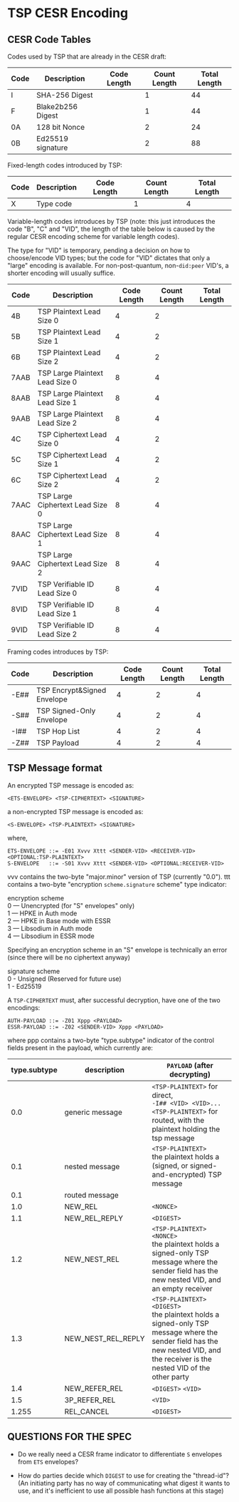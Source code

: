 TSP CESR Encoding
=================

CESR Code Tables
----------------
Codes used by TSP that are already in the CESR draft:

| Code | Description        | Code Length | Count Length | Total Length |
|------|--------------------|-------------|--------------|--------------|
| I    | SHA-256 Digest     |             | 1            | 44           |
| F    | Blake2b256 Digest	|             | 1            | 44           |
| 0A   | 128 bit Nonce      |             | 2            | 24           |
| 0B   | Ed25519 signature	|             | 2            | 88           |

Fixed-length codes introduced by TSP:

| Code | Description | Code Length | Count Length | Total Length |
|------|-------------|-------------|--------------|--------------|
| X    | Type code   |             | 1            | 4            |

Variable-length codes introduces by TSP (note: this just introduces the code "B", "C" and "VID", the length of the table
below is caused by the regular CESR encoding scheme for variable length codes).

The type for "VID" is temporary, pending a decision on how to choose/encode VID types; but the code for "VID" dictates
that only a "large" encoding is available. For non-post-quantum, non-`did:peer` VID's, a shorter encoding will usually
suffice.

| Code | Description                      | Code Length | Count Length | Total Length |
|------|----------------------------------|-------------|--------------|--------------|
| 4B   | TSP Plaintext Lead Size 0        | 4           | 2            |              |
| 5B   | TSP Plaintext Lead Size 1        | 4           | 2            |              |
| 6B   | TSP Plaintext Lead Size 2        | 4           | 2            |              |
| 7AAB | TSP Large Plaintext Lead Size 0  | 8           | 4            |              |
| 8AAB | TSP Large Plaintext Lead Size 1  | 8           | 4            |              |
| 9AAB | TSP Large Plaintext Lead Size 2  | 8           | 4            |              |
| 4C   | TSP Ciphertext Lead Size 0       | 4           | 2            |              |
| 5C   | TSP Ciphertext Lead Size 1       | 4           | 2            |              |
| 6C   | TSP Ciphertext Lead Size 2       | 4           | 2            |              |
| 7AAC | TSP Large Ciphertext Lead Size 0 | 8           | 4            |              |
| 8AAC | TSP Large Ciphertext Lead Size 1 | 8           | 4            |              |
| 9AAC | TSP Large Ciphertext Lead Size 2 | 8           | 4            |              |
| 7VID | TSP Verifiable ID Lead Size 0    | 8           | 4            |              |
| 8VID | TSP Verifiable ID Lead Size 1    | 8           | 4            |              |
| 9VID | TSP Verifiable ID Lead Size 2    | 8           | 4            |              |

Framing codes introduces by TSP:

| Code | Description                 | Code Length | Count Length | Total Length |
|------|-----------------------------|-------------|--------------|--------------|
| -E## | TSP Encrypt&Signed Envelope | 4           | 2            | 4            |
| -S## | TSP Signed-Only Envelope    | 4           | 2            | 4            |
| -I## | TSP Hop List                | 4           | 2            | 4            |
| -Z## | TSP Payload                 | 4           | 2            | 4            |

TSP Message format
------------------
An encrypted TSP message is encoded as:

	<ETS-ENVELOPE> <TSP-CIPHERTEXT> <SIGNATURE> 

a non-encrypted TSP message is encoded as:

    <S-ENVELOPE> <TSP-PLAINTEXT> <SIGNATURE>

where,

    ETS-ENVELOPE ::= -E01 Xvvv Xttt <SENDER-VID> <RECEIVER-VID> <OPTIONAL:TSP-PLAINTEXT>
    S-ENVELOPE   ::= -S01 Xvvv Xttt <SENDER-VID> <OPTIONAL:RECEIVER-VID>

vvv contains the two-byte "major.minor" version of TSP (currently "0.0").
ttt contains a two-byte "encryption `scheme.signature` scheme" type indicator:

encryption scheme\
0 — Unencrypted (for "S" envelopes" only)\
1 — HPKE in Auth mode\
2 — HPKE in Base mode with ESSR\
3 — Libsodium in Auth mode\
4 — Libsodium in ESSR mode

Specifying an encryption scheme in an "S" envelope is technically an error (since there will be no ciphertext anyway)

signature scheme\
0 - Unsigned (Reserved for future use)\
1 - Ed25519

A `TSP-CIPHERTEXT` must, after successful decryption, have one of the two encodings:

    AUTH-PAYLOAD ::= -Z01 Xppp <PAYLOAD>
    ESSR-PAYLOAD ::= -Z02 <SENDER-VID> Xppp <PAYLOAD>

where ppp contains a two-byte "type.subtype" indicator of the control fields present in the
payload, which currently are:

| type.subtype | description        | `PAYLOAD` (after decrypting)                                                                                                                                                       |
|--------------|--------------------|------------------------------------------------------------------------------------------------------------------------------------------------------------------------------------|
| 0.0          | generic message    | `<TSP-PLAINTEXT>` for direct, <br> `-I## <VID> <VID>... <TSP-PLAINTEXT>` for routed, with the plaintext holding the tsp message                                                    |
| 0.1          | nested message     | `<TSP-PLAINTEXT>` <br> the plaintext holds a (signed, or signed-and-encrypted) TSP message                                                                                         |
| 0.1          | routed message     |                                                                                                                                                                                    |
| 1.0          | NEW_REL            | `<NONCE>`                                                                                                                                                                          |
| 1.1          | NEW_REL_REPLY      | `<DIGEST>`                                                                                                                                                                         |
| 1.2          | NEW_NEST_REL       | `<TSP-PLAINTEXT> <NONCE>` <br> the plaintext holds a signed-only TSP message where the sender field has the new nested VID, and an empty receiver                                  |
| 1.3          | NEW_NEST_REL_REPLY | `<TSP-PLAINTEXT> <DIGEST>` <br> the plaintext holds a signed-only TSP message where the sender field has the new nested VID, and the receiver is the nested VID of the other party |
| 1.4          | NEW_REFER_REL      | `<DIGEST>` `<VID>`                                                                                                                                                                 |
| 1.5          | 3P_REFER_REL       | `<VID>`                                                                                                                                                                            |
| 1.255        | REL_CANCEL         | `<DIGEST>`                                                                                                                                                                         |

QUESTIONS FOR THE SPEC
----------------------

* Do we really need a CESR frame indicator to differentiate `S` envelopes from `ETS` envelopes?

* How do parties decide which `DIGEST` to use for creating the "thread-id"? (An initiating party has no way of
  communicating what digest it wants to use, and it's inefficient to use all possible hash functions at this stage)
